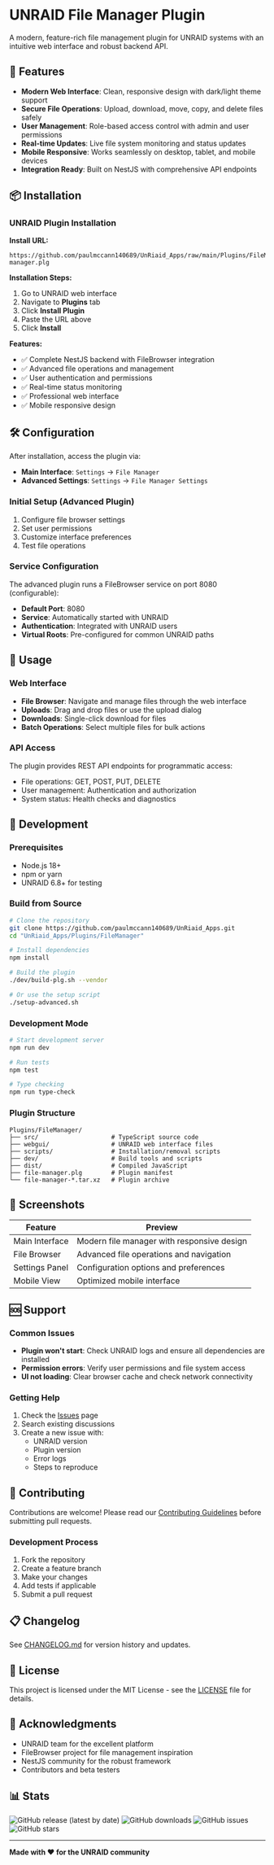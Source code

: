 # UNRAID File Manager Plugin

A modern, feature-rich file management plugin for UNRAID systems with an intuitive web interface and robust backend API.

## 🚀 Features

- **Modern Web Interface**: Clean, responsive design with dark/light theme support
- **Secure File Operations**: Upload, download, move, copy, and delete files safely
- **User Management**: Role-based access control with admin and user permissions
- **Real-time Updates**: Live file system monitoring and status updates
- **Mobile Responsive**: Works seamlessly on desktop, tablet, and mobile devices
- **Integration Ready**: Built on NestJS with comprehensive API endpoints

## 📦 Installation

### UNRAID Plugin Installation
**Install URL:** 
```
https://github.com/paulmccann140689/UnRiaid_Apps/raw/main/Plugins/FileManager/file-manager.plg
```

**Installation Steps:**
1. Go to UNRAID web interface
2. Navigate to **Plugins** tab
3. Click **Install Plugin**
4. Paste the URL above
5. Click **Install**

**Features:**
- ✅ Complete NestJS backend with FileBrowser integration
- ✅ Advanced file operations and management
- ✅ User authentication and permissions
- ✅ Real-time status monitoring
- ✅ Professional web interface
- ✅ Mobile responsive design

## 🛠️ Configuration

After installation, access the plugin via:
- **Main Interface**: `Settings` → `File Manager`
- **Advanced Settings**: `Settings` → `File Manager Settings`

### Initial Setup (Advanced Plugin)
1. Configure file browser settings
2. Set user permissions
3. Customize interface preferences
4. Test file operations

### Service Configuration
The advanced plugin runs a FileBrowser service on port 8080 (configurable):
- **Default Port**: 8080
- **Service**: Automatically started with UNRAID
- **Authentication**: Integrated with UNRAID users
- **Virtual Roots**: Pre-configured for common UNRAID paths

## 📱 Usage

### Web Interface
- **File Browser**: Navigate and manage files through the web interface
- **Uploads**: Drag and drop files or use the upload dialog
- **Downloads**: Single-click download for files
- **Batch Operations**: Select multiple files for bulk actions

### API Access
The plugin provides REST API endpoints for programmatic access:
- File operations: GET, POST, PUT, DELETE
- User management: Authentication and authorization
- System status: Health checks and diagnostics

## 🔧 Development

### Prerequisites
- Node.js 18+
- npm or yarn
- UNRAID 6.8+ for testing

### Build from Source
```bash
# Clone the repository
git clone https://github.com/paulmccann140689/UnRiaid_Apps.git
cd "UnRiaid_Apps/Plugins/FileManager"

# Install dependencies
npm install

# Build the plugin
./dev/build-plg.sh --vendor

# Or use the setup script
./setup-advanced.sh
```

### Development Mode
```bash
# Start development server
npm run dev

# Run tests
npm test

# Type checking
npm run type-check
```

### Plugin Structure
```
Plugins/FileManager/
├── src/                    # TypeScript source code
├── webgui/                 # UNRAID web interface files
├── scripts/                # Installation/removal scripts
├── dev/                    # Build tools and scripts
├── dist/                   # Compiled JavaScript
├── file-manager.plg        # Plugin manifest
└── file-manager-*.tar.xz   # Plugin archive
```

## 📸 Screenshots

| Feature | Preview |
|---------|---------|
| Main Interface | Modern file manager with responsive design |
| File Browser | Advanced file operations and navigation |
| Settings Panel | Configuration options and preferences |
| Mobile View | Optimized mobile interface |

## 🆘 Support

### Common Issues
- **Plugin won't start**: Check UNRAID logs and ensure all dependencies are installed
- **Permission errors**: Verify user permissions and file system access
- **UI not loading**: Clear browser cache and check network connectivity

### Getting Help
1. Check the [Issues](https://github.com/paulmccann140689/UnRiaid_Apps/issues) page
2. Search existing discussions
3. Create a new issue with:
   - UNRAID version
   - Plugin version
   - Error logs
   - Steps to reproduce

## 🤝 Contributing

Contributions are welcome! Please read our [Contributing Guidelines](CONTRIBUTING.md) before submitting pull requests.

### Development Process
1. Fork the repository
2. Create a feature branch
3. Make your changes
4. Add tests if applicable
5. Submit a pull request

## 📋 Changelog

See [CHANGELOG.md](CHANGELOG.md) for version history and updates.

## 📄 License

This project is licensed under the MIT License - see the [LICENSE](LICENSE) file for details.

## 🙏 Acknowledgments

- UNRAID team for the excellent platform
- FileBrowser project for file management inspiration
- NestJS community for the robust framework
- Contributors and beta testers

## 📊 Stats

![GitHub release (latest by date)](https://img.shields.io/github/v/release/paulmccann140689/UnRiaid_Apps)
![GitHub downloads](https://img.shields.io/github/downloads/paulmccann140689/UnRiaid_Apps/total)
![GitHub issues](https://img.shields.io/github/issues/paulmccann140689/UnRiaid_Apps)
![GitHub stars](https://img.shields.io/github/stars/paulmccann140689/UnRiaid_Apps)

---

**Made with ❤️ for the UNRAID community**